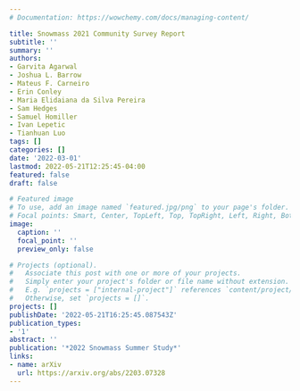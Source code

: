 ```yaml
---
# Documentation: https://wowchemy.com/docs/managing-content/

title: Snowmass 2021 Community Survey Report
subtitle: ''
summary: ''
authors:
- Garvita Agarwal
- Joshua L. Barrow
- Mateus F. Carneiro
- Erin Conley
- Maria Elidaiana da Silva Pereira
- Sam Hedges
- Samuel Homiller
- Ivan Lepetic
- Tianhuan Luo
tags: []
categories: []
date: '2022-03-01'
lastmod: 2022-05-21T12:25:45-04:00
featured: false
draft: false

# Featured image
# To use, add an image named `featured.jpg/png` to your page's folder.
# Focal points: Smart, Center, TopLeft, Top, TopRight, Left, Right, BottomLeft, Bottom, BottomRight.
image:
  caption: ''
  focal_point: ''
  preview_only: false

# Projects (optional).
#   Associate this post with one or more of your projects.
#   Simply enter your project's folder or file name without extension.
#   E.g. `projects = ["internal-project"]` references `content/project/deep-learning/index.md`.
#   Otherwise, set `projects = []`.
projects: []
publishDate: '2022-05-21T16:25:45.087543Z'
publication_types:
- '1'
abstract: ''
publication: '*2022 Snowmass Summer Study*'
links:
- name: arXiv
  url: https://arxiv.org/abs/2203.07328
---
```

